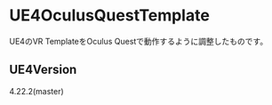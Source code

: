 # UE4OculusQuestTemplate
UE4のVR TemplateをOculus Questで動作するように調整したものです。

## UE4Version
4.22.2(master)
